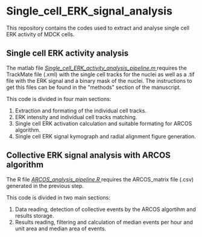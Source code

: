 # Single_cell_ERK_signal_analysis
This repository contains the codes used to extract and analyse single cell ERK activity of MDCK cells. 

## Single cell ERK activity analysis

The matlab file <ins> *Single_cell_ERK_activity_analysis_pipeline.m* </ins> requires the TrackMate file (.xml) with the single cell tracks for the nuclei as well as a .tif file with the ERK signal and a binary mask of the nuclei. The instructions to get this files can be found in the "methods" section of the manuscript. 

This code is divided in four main sections:

1. Extraction and formating of the individual cell tracks.
2. ERK intensity and individual cell tracks matching.
3. Single cell ERK activation calculation and suitable formating for ARCOS algorithm.
4. Single cell ERK signal kymograph and radial alignment figure generation.

## Collective ERK signal analysis with ARCOS algorithm

The R file <ins> *ARCOS_analysis_pipeline.R* </ins> requires the ARCOS_matrix file (.csv) generated in the previous step. 

This code is divided in two main sections:

1. Data reading, detection of collective events by the ARCOS algortihm and results storage.
2. Results reading, filtering and calculation of median events per hour and unit area and median area of events. 


